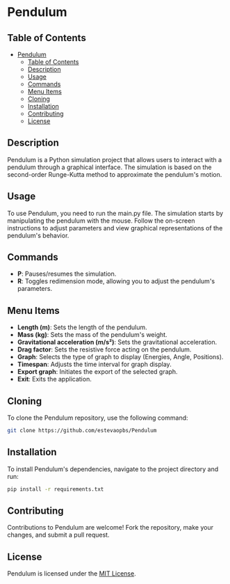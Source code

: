 # Pendulum

## Table of Contents

- [Pendulum](#pendulum)
  - [Table of Contents](#table-of-contents)
  - [Description](#description)
  - [Usage](#usage)
  - [Commands](#commands)
  - [Menu Items](#menu-items)
  - [Cloning](#cloning)
  - [Installation](#installation)
  - [Contributing](#contributing)
  - [License](#license)

## Description

Pendulum is a Python simulation project that allows users to interact with a pendulum through a graphical interface. The simulation is based on the second-order Runge-Kutta method to approximate the pendulum's motion.

## Usage

To use Pendulum, you need to run the main.py file. The simulation starts by manipulating the pendulum with the mouse. Follow the on-screen instructions to adjust parameters and view graphical representations of the pendulum's behavior.

## Commands

- **P**: Pauses/resumes the simulation.
- **R**: Toggles redimension mode, allowing you to adjust the pendulum's parameters.

## Menu Items

- **Length (m)**: Sets the length of the pendulum.
- **Mass (kg)**: Sets the mass of the pendulum's weight.
- **Gravitational acceleration (m/s²)**: Sets the gravitational acceleration.
- **Drag factor**: Sets the resistive force acting on the pendulum.
- **Graph**: Selects the type of graph to display (Energies, Angle, Positions).
- **Timespan**: Adjusts the time interval for graph display.
- **Export graph**: Initiates the export of the selected graph.
- **Exit**: Exits the application.

## Cloning 
To clone the Pendulum repository, use the following command:

```bash
git clone https://github.com/estevaopbs/Pendulum
```
## Installation

To install Pendulum's dependencies, navigate to the project directory and run:

```bash
pip install -r requirements.txt
```

## Contributing
Contributions to Pendulum are welcome! Fork the repository, make your changes, and submit a pull request.

## License
Pendulum is licensed under the [MIT License](LICENSE).